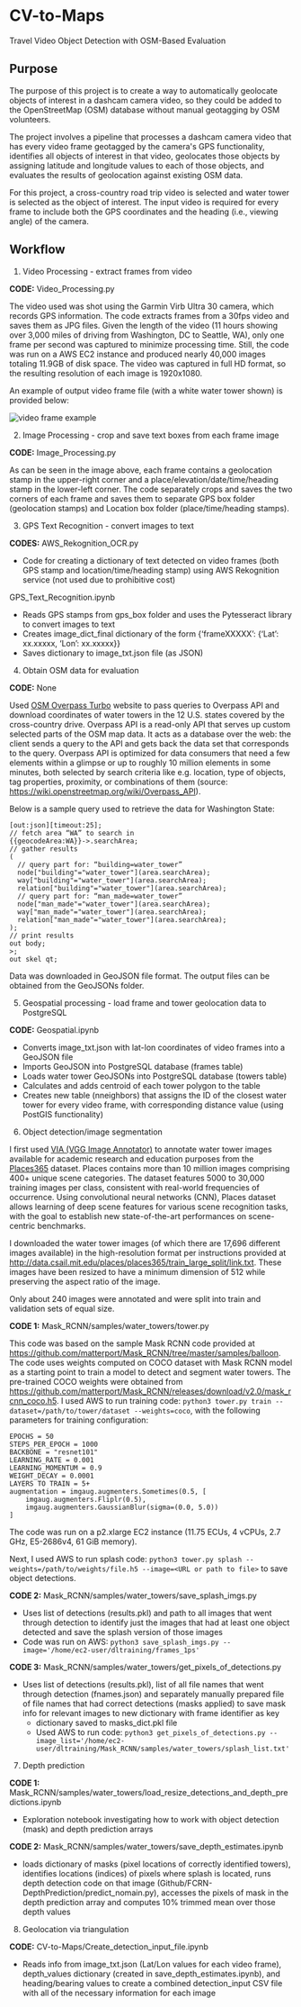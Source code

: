# CV-to-Maps
Travel Video Object Detection with OSM-Based Evaluation

## Purpose

The purpose of this project is to create a way to automatically geolocate objects of interest in a dashcam camera video, so they could be added to the OpenStreetMap (OSM) database without manual geotagging by OSM volunteers.

The project involves a pipeline that processes a dashcam camera video that has every video frame geotagged by the camera's GPS functionality, identifies all objects of interest in that video, geolocates those objects by assigning latitude and longitude values to each of those objects, and evaluates the results of geolocation against existing OSM data.

For this project, a cross-country road trip video is selected and water tower is selected as the object of interest.  The input video is required for every frame to include both the GPS coordinates and the heading (i.e., viewing angle) of the camera.

## Workflow

1. Video Processing - extract frames from video

**CODE:** Video_Processing.py

The video used was shot using the Garmin Virb Ultra 30 camera, which records GPS information.  The code extracts frames from a 30fps video and saves them as JPG files.  Given the length of the video (11 hours showing over 3,000 miles of driving from Washington, DC to Seattle, WA), only one frame per second was captured to minimize processing time.  Still, the code was run on a AWS EC2 instance and produced nearly 40,000 images totaling 11.9GB of disk space.  The video was captured in full HD format, so the resulting resolution of each image is 1920x1080.

An example of output video frame file (with a white water tower shown) is provided below:

![video frame example](./Images/frame12350.jpg)

2. Image Processing - crop and save text boxes from each frame image

**CODE:** Image_Processing.py

As can be seen in the image above, each frame contains a geolocation stamp in the upper-right corner and a place/elevation/date/time/heading stamp in the lower-left corner.  The code separately crops and saves the two corners of each frame and saves them to separate GPS box folder (geolocation stamps) and Location box folder (place/time/heading stamps).

3. GPS Text Recognition - convert images to text

**CODES:**
AWS_Rekognition_OCR.py
- Code for creating a dictionary of text detected on video frames (both GPS stamp and location/time/heading stamp) using AWS Rekognition service (not used due to prohibitive cost)

GPS_Text_Recognition.ipynb
- Reads GPS stamps from gps_box folder and uses the Pytesseract library to convert images to text
- Creates image_dict_final dictionary of the form {‘frameXXXXX’: {‘Lat’: xx.xxxxx, ‘Lon’: xx.xxxxx}}
- Saves dictionary to image_txt.json file (as JSON)

4. Obtain OSM data for evaluation

**CODE:** None

Used [OSM Overpass Turbo](http://overpass-turbo.eu/) website to pass queries to Overpass API and download coordinates of water towers in the 12 U.S. states covered by the cross-country drive.  Overpass API is a read-only API that serves up custom selected parts of the OSM map data.  It acts as a database over the web: the client sends a query to the API and gets back the data set that corresponds to the query.  Overpass API is optimized for data consumers that need a few elements within a glimpse or up to roughly 10 million elements in some minutes, both selected by search criteria like e.g. location, type of objects, tag properties, proximity, or combinations of them (source: https://wiki.openstreetmap.org/wiki/Overpass_API).

Below is a sample query used to retrieve the data for Washington State:

```
[out:json][timeout:25];
// fetch area “WA” to search in
{{geocodeArea:WA}}->.searchArea;
// gather results
(
  // query part for: “building=water_tower”
  node["building"="water_tower"](area.searchArea);
  way["building"="water_tower"](area.searchArea);
  relation["building"="water_tower"](area.searchArea);
  // query part for: “man_made=water_tower”
  node["man_made"="water_tower"](area.searchArea);
  way["man_made"="water_tower"](area.searchArea);
  relation["man_made"="water_tower"](area.searchArea);
);
// print results
out body;
>;
out skel qt;
```

Data was downloaded in GeoJSON file format.  The output files can be obtained from the GeoJSONs folder.

5. Geospatial processing - load frame and tower geolocation data to PostgreSQL

**CODE:** Geospatial.ipynb
- Converts image_txt.json with lat-lon coordinates of video frames into a GeoJSON file
- Imports GeoJSON into PostgreSQL database (frames table)
- Loads water tower GeoJSONs into PostgreSQL database (towers table)
- Calculates and adds centroid of each tower polygon to the table
- Creates new table (nneighbors) that assigns the ID of the closest water tower for every video frame, with corresponding distance value (using PostGIS functionality)

6. Object detection/image segmentation

I first used [VIA (VGG Image Annotator)](www.robots.ox.ac.uk/~vgg/software/via) to annotate water tower images available for academic research and education purposes from the [Places365](http://places2.csail.mit.edu/download.html) dataset.  Places contains more than 10 million images comprising 400+ unique scene categories. The dataset features 5000 to 30,000 training images per class, consistent with real-world frequencies of occurrence. Using convolutional neural networks (CNN), Places dataset allows learning of deep scene features for various scene recognition tasks, with the goal to establish new state-of-the-art performances on scene-centric benchmarks.

I downloaded the water tower images (of which there are 17,696 different images available) in the high-resolution format per instructions provided at http://data.csail.mit.edu/places/places365/train_large_split/link.txt.  These images have been resized to have a minimum dimension of 512 while preserving the aspect ratio of the image.

Only about 240 images were annotated and were split into train and validation sets of equal size.

**CODE 1:** Mask_RCNN/samples/water_towers/tower.py

This code was based on the sample Mask RCNN code provided at https://github.com/matterport/Mask_RCNN/tree/master/samples/balloon.  The code uses weights computed on COCO dataset with Mask RCNN model as a starting point to train a model to detect and segment water towers.  The pre-trained COCO weights were obtained from https://github.com/matterport/Mask_RCNN/releases/download/v2.0/mask_rcnn_coco.h5.  I used AWS to run training code: `python3 tower.py train --dataset=/path/to/tower/dataset --weights=coco`, with the following parameters for training configuration:

```
EPOCHS = 50
STEPS_PER_EPOCH = 1000
BACKBONE = "resnet101"
LEARNING_RATE = 0.001
LEARNING_MOMENTUM = 0.9
WEIGHT_DECAY = 0.0001
LAYERS TO TRAIN = 5+
augmentation = imgaug.augmenters.Sometimes(0.5, [
    imgaug.augmenters.Fliplr(0.5),
    imgaug.augmenters.GaussianBlur(sigma=(0.0, 5.0))
]
```
The code was run on a p2.xlarge EC2 instance (11.75 ECUs, 4 vCPUs, 2.7 GHz, E5-2686v4, 61 GiB memory).

Next, I used AWS to run splash code: `python3 tower.py splash --weights=/path/to/weights/file.h5 --image=<URL or path to file>` to save object detections.

**CODE 2:** Mask_RCNN/samples/water_towers/save_splash_imgs.py
- Uses list of detections (results.pkl) and path to all images that went through detection to identify just the images that had at least one object detected and save the splash version of those images
- Code was run on AWS: `python3 save_splash_imgs.py --image='/home/ec2-user/dltraining/frames_1ps'`

**CODE 3:** Mask_RCNN/samples/water_towers/get_pixels_of_detections.py
- Uses list of detections (results.pkl), list of all file names that went through detection (fnames.json) and separately manually prepared file of file names that had correct detections (masks applied) to save mask info for relevant images to new dictionary with frame identifier as key
  - dictionary saved to masks_dict.pkl file
  - Used AWS to run code: `python3 get_pixels_of_detections.py --image_list='/home/ec2-user/dltraining/Mask_RCNN/samples/water_towers/splash_list.txt'`

7.  Depth prediction

**CODE 1:** Mask_RCNN/samples/water_towers/load_resize_detections_and_depth_predictions.ipynb
- Exploration notebook investigating how to work with object detection (mask) and depth prediction arrays

**CODE 2:** Mask_RCNN/samples/water_towers/save_depth_estimates.ipynb
- loads dictionary of masks (pixel locations of correctly identified towers), identifies locations (indices) of pixels where splash is located, runs depth detection code on that image (Github/FCRN-DepthPrediction/predict_nomain.py), accesses the pixels of mask in the depth prediction array and computes 10% trimmed mean over those depth values

8.  Geolocation via triangulation

**CODE:** CV-to-Maps/Create_detection_input_file.ipynb
- Reads info from image_txt.json (Lat/Lon values for each video frame), depth_values dictionary (created in save_depth_estimates.ipynb), and heading/bearing values to create a combined detection_input CSV file with all of the necessary information for each image
